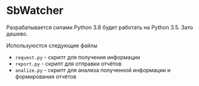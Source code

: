 # SbWatcher
Разрабатывается силами Python 3.8 будет работать на Python 3.5. Зато дешево. 

Используюстся следующие файлы
 - `request.py` - скрипт для получения информации
 - `report.py` - скрипт для отправки отчётов
 - `analize.py` - скрипт для анализа полученной информации и формирования отчётов
